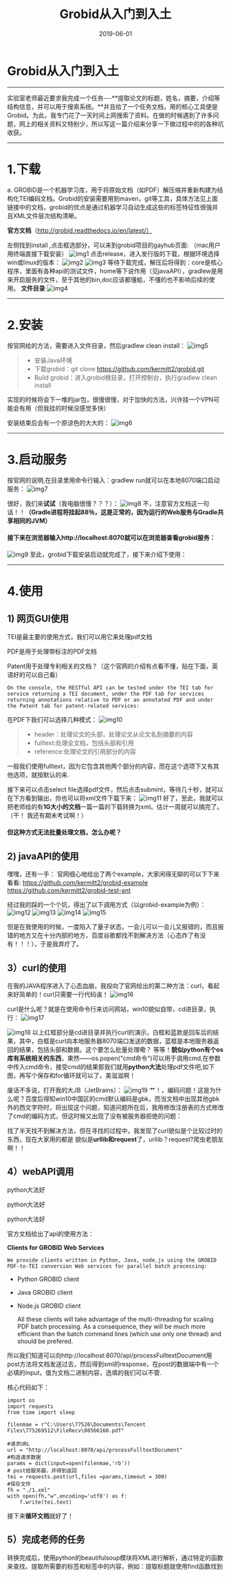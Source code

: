 ﻿---
layout: post
title: "Grobid从入门到入土"
date: 2019-06-01 
tag: 机器学习
---   


# Grobid从入门到入土

------

实验室老师最近要求我完成一个任务---**提取论文的标题，姓名，摘要，介绍等结构信息，并可以用于搜索系统。**并且给了一个任务文档，用的核心工具便是Grobid。为此，我专门花了一天时间上网搜索了资料。在做的时候遇到了许多问题，网上的相关资料又特别少，所以写这一篇介绍来分享一下做过程中的的各种坑收获。

------
# 1.下载
a. GROBID是一个机器学习库，用于将原始文档（如PDF）解压缩并重新构建为结构化TEI编码文档。Grobid的安装需要用到maven，git等工具，具体方法见上面链接中的文档，grobid的优点是通过机器学习自动生成这些的标签特征性很强并且XML文件层次结构清晰。

**官方文档**（http://grobid.readthedocs.io/en/latest/）

左侧找到install ,点击框选部分，可以来到grobid项目的gayhub页面:
（mac用户用终端直接下载安装）
![img1](/images/posts/grobid/img1.png)
点击release，进入发行版的下载，根据环境选择win或linux的版本：
![img2](/images/posts/grobid/img2.png)
![img3](/images/posts/grobid/img3.png)
等待下载完成，解压后将得到：core是核心程序，里面有各种api的测试文件，home等下说作用（见javaAPI），gradlew是用来开启服务的文件，至于其他的bin,doc应该都懂蛤，不懂的也不影响后续的使用。
**文件目录**
![img4](/images/posts/grobid/img4.png)

-----
# 2.安装
按官网给的方法，需要进入文件目录，然后gradlew clean install：
![img5](/images/posts/grobid/img5.png)

> * 安装Java环境
> * 下载grobid：git clone https://github.com/kermitt2/grobid.git
> * Build grobid：进入grobid根目录，打开控制台，执行gradlew clean install


实现的时候将会下一堆的jar包，很慢很慢，对于加快的方法，兴许挂一个VPN可能会有用（但我挂的时候没感觉多快）

安装结束后会有一个原谅色的大大的：
![img6](/images/posts/grobid/img6.png)

------
# 3.启动服务
按官网的说明,在目录里用命令行输入：gradlew run就可以在本地8070端口启动服务：
![img7](/images/posts/grobid/img7.png)

很好，我们来**试试**（我电脑很慢？？？）：
![img8](/images/posts/grobid/img8.png)
不，注意官方文档这一句话！！**（Gradle进程将挂起88％，这是正常的，因为运行的Web服务与Gradle共享相同的JVM）**

#### 接下来在浏览器输入http://localhost:8070就可以在浏览器查看grobid服务：
![img9](/images/posts/grobid/img9.png)
至此，grobid下载安装启动就完成了，接下来介绍下使用：

--------

# 4.使用

## 1) 网页GUI使用
TEI是最主要的使用方式，我们可以用它来处理pdf文档

PDF是用于处理带标注的PDF文档

Patent用于处理专利相关的文档？（这个官网的介绍有点看不懂，贴在下面，英语好的可以自己看）
    
    On the console, the RESTful API can be tested under the TEI tab for service returning a TEI document, under the PDF tab for services returning annotations relative to PDF or an annotated PDF and under the Patent tab for patent-related services:
    
在PDF下我们可以选择几种模式：
![img10](/images/posts/grobid/img10.png)
> * header：处理论文的头部，处理论文从论文名到摘要的内容
> * fulltext:处理全文档，包括头部和引用
> * reference:处理论文的引用部分的内容

一般我们使用fulltext，因为它包含其他两个部分的内容，而在这个选项下又有其他选项，就按默认的来.

接下来可以点击select file选择pdf文件，然后点击submint，等待几十秒，就可以在下方看到输出，你也可以将xml文件下载下来：
![img11](/images/posts/grobid/img11.png)
好了，至此，我就可以把老师给的有**1G大小的文档**一篇一篇的下载转换为xml。估计一周就可以搞完了。（干！ 我还有期末考试啊！）

#### 但这种方式无法批量处理文档，怎么办呢？

## 2) javaAPI的使用
嘿嘿，还有一手：
官网细心地给出了两个example，大家闲得无聊的可以下下来看看:
https://github.com/kermitt2/grobid-example
https://github.com/kermitt2/grobid-test-ant

经过我的踩的一个个坑，得出了以下调用方式（以grobid-example为例）：
![img12](/images/posts/grobid/img12.png)
![img13](/images/posts/grobid/img13.png)
![img14](/images/posts/grobid/img14.png)
![img15](/images/posts/grobid/img15.png)

但是在我使用的时候，一度陷入了量子状态，一会儿可以一会儿又报错的，而且报错的地方又在十分内部的地方，百度谷歌都找不到解决方法（心态炸了有没有！！！），于是我弃疗了。

## 3）curl的使用
在我的JAVA程序进入了心态血崩，我投向了官网给出的第二种方法：curl，看起来好简单的！curl只需要一行代码诶！
![img16](/images/posts/grobid/img16.png)

curl是什么呢？就是在使用命令行来访问网站，win10貌似自带，cd进目录，执行：
![img17](/images/posts/grobid/img17.png)

![img18](/images/posts/grobid/img18.png)
以上红框部分是cd进目录并执行curl的演示，白框和蓝款是回车后的结果，其中，白框是curl向本地服务器8070端口发送的数据，蓝框是本地服务器返回的结果，包括头部和数据。这个要怎么批量处理嘞？
等等！**貌似python有个os库有系统相关的东西**，果然——os.popen("cmd命令")可以用于调用cmd,在参数中传入cmd命令，接受cmd的结果那我们就用**python大法**处理pdf文件吧,如下图，再写个保存和for循环就可以了，美滋滋啊！

废话不多说，打开我的大JB（JetBrains）：
![img19](/images/posts/grobid/img19.png)
艹！，编码问题！这是为什么呢？百度后得知win10中国区的cmd默认编码是gbk，而当文档中出现其他gbk外的西文字符时，将出现这个问题，知道问题所在后，我用修改注册表的方式修改了cmd的编码方式，但这时候又出现了没有被服务器拒绝的问题：

找了半天找不到解决方法，但在寻找的过程中，我发现了curl貌似是个比较过时的东西，现在大家用的都是
貌似是**urllib和request**了，urllib？request?爬虫老朋友啊！！

## 4）webAPI调用
python大法好

python大法好

python大法好

官方文档给出了api的使用方法：

**Clients for GROBID Web Services**
    
    We provide clients written in Python, Java, node.js using the GROBID PDF-to-TEI conversion Web services for parallel batch processing:

* Python GROBID client
* Java GROBID client
* Node.js GROBID client

    All these clients will take advantage of the multi-threading for scaling PDF batch processing. As a consequence, they will be much more efficient than the batch command lines (which use only one thread) and should be prefered.
    
所以我们知道可以向http://localhost:8070/api/processFulltextDocument用post方法将文档发送过去，然后得到xml的response，在post的数据端中有一个必填的input，值为文档二进制内容，选填的我们可以不管.

核心代码如下：
```
import os
import requests
from time import sleep

filenmae = r"C:\Users\77526\Documents\Tencent Files\775269512\FileRecv\08566160.pdf"

#请求URL
url = "http://localhost:8070/api/processFulltextDocument"
#构造请求数据
params = dict(input=open(filenmae,'rb'))
# post给服务器，并得到返回
tei = requests.post(url,files =params,timeout = 300)
#保存文件
fh = "./1.xml"
with open(fh,"w",encoding='utf8') as f:
    f.write(tei.text)
```

接下来**循环文档**就好了！

## 5）完成老师的任务
 转换完成后，使用python的beautifulsoup模块将XML进行解析，通过特定的函数来查找、提取所需要的标签和标签中的内容，例如：提取标题就使用find函数找到<title>标签、提取姓名则寻找<persName>标签，利用get_text()函数来提取标签中的字符串。

#### 不过这都是后话了...
-----

# 5.尚未解决的问题
* 此方法只是单独的一个解析和提取论文信息的程序，还需要进行下一步工作以便于将其整合到搜索系统中。
* 对于abstract，introduction，reference这些论文基本内容很好提取，但是论文中的具体的内容和二级标题难以提取。


-------
* 作者：Zichuan Liu
* 邮箱：775269512@qq.com
* 博客：https://775269512.github.io/